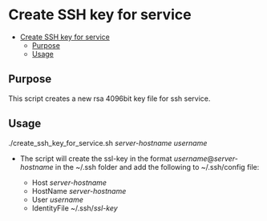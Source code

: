 # Create SSH key for service

- [Create SSH key for service](#create-ssh-key-for-service)
  - [Purpose](#purpose)
  - [Usage](#usage)

## Purpose

This script creates a new rsa 4096bit key file for ssh service.

## Usage

./create_ssh_key_for_service.sh *server-hostname* *username*

- The script will create the ssl-key in the format *username*@*server-hostname* in the ~/.ssh folder and add the following to ~/.ssh/config file:

  - Host *server-hostname*
  - HostName *server-hostname*
  - User *username*
  - IdentityFile ~/.ssh/*ssl-key*
